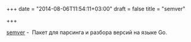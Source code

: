 +++
date = "2014-08-06T11:54:11+03:00"
draft = false
title = "semver"

+++

<p><a href="https://github.com/wmark/semver">semver</a>&nbsp;- &nbsp;Пакет для парсинга и разбора версий на языке Go.</p>

